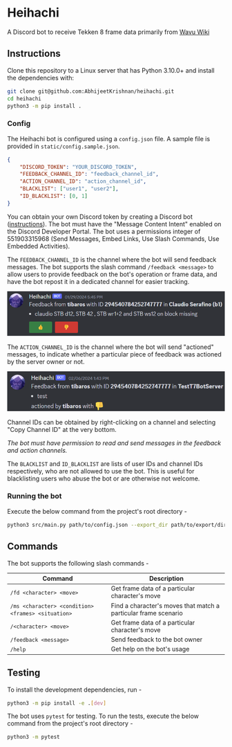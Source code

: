 # Heihachi

A Discord bot to receive Tekken 8 frame data primarily from [Wavu Wiki](https://wavu.wiki/t/Main_Page)

## Instructions

Clone this repository to a Linux server that has Python 3.10.0+ and install the dependencies with:

```bash
git clone git@github.com:AbhijeetKrishnan/heihachi.git
cd heihachi
python3 -m pip install .
```
### Config

The Heihachi bot is configured using a `config.json` file. A sample file is provided in `static/config.sample.json`.

```json
{
    "DISCORD_TOKEN": "YOUR_DISCORD_TOKEN",
    "FEEDBACK_CHANNEL_ID": "feedback_channel_id",
    "ACTION_CHANNEL_ID": "action_channel_id",
    "BLACKLIST": ["user1", "user2"],
    "ID_BLACKLIST": [0, 1]
}
```
You can obtain your own Discord token by creating a Discord bot ([instructions](https://discordpy.readthedocs.io/en/stable/discord.html)).
The bot must have the "Message Content Intent" enabled on the Discord Developer Portal. The bot uses a permissions integer
of 551903315968 (Send Messages, Embed Links, Use Slash Commands, Use Embedded Activities).

The `FEEDBACK_CHANNEL_ID` is the channel where the bot will send feedback messages. The bot supports the slash command `/feedback <message>` to allow users to provide feedback on the bot's operation or frame data, and have the bot repost it in a dedicated channel for easier tracking.

![Feedback](/assets/feedback_example.png)

The `ACTION_CHANNEL_ID` is the channel where the bot will send "actioned" messages, to indicate whether a particular piece of feedback was actioned by the server owner or not.

![Actioned](/assets/actioned_example.png)

Channel IDs can be obtained by right-clicking on a channel and selecting "Copy Channel ID" at the very bottom.

_The bot must have permission to read and send messages in the feedback and action channels._

The `BLACKLIST` and `ID_BLACKLIST` are lists of user IDs and channel IDs respectively, who are not allowed to use the bot. This is useful for blacklisting users who abuse the bot or are otherwise not welcome.

### Running the bot

Execute the below command from the project's root directory -

```bash
python3 src/main.py path/to/config.json --export_dir path/to/export/dir
```

## Commands

The bot supports the following slash commands -

| Command                                            | Description                                                     |
|----------------------------------------------------|-----------------------------------------------------------------|
| `/fd <character> <move>`                           | Get frame data of a particular character's move                 |
| `/ms <character> <condition> <frames> <situation>` | Find a character's moves that match a particular frame scenario |
| `/<character> <move>`                              | Get frame data of a particular character's move                 |
| `/feedback <message>`                              | Send feedback to the bot owner                                  |
| `/help`                                            | Get help on the bot's usage                                     |

## Testing

To install the development dependencies, run -

```bash
python3 -m pip install -e .[dev]
```

The bot uses `pytest` for testing. To run the tests, execute the below command from the project's root directory -

```bash
python3 -m pytest
```
